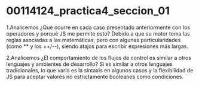 # 00114124_practica4_seccion_01
1.Analicemos ¿Qué ocurre en cada caso presentado anteriormente con los operadores y porqué JS me permite esto? Debido a que su motor toma las reglas asociadas a las matemáticas, pero con algunas particularidades (como ** y los ++/--), siendo atajos para escribir expresiones más largas.

2.Analicemos ¿El comportamiento de los flujos de control es similar a otros lenguajes y ambientes de desarrollo? Si es similar a otros lenguajes tradicionales, lo que varía es la sintaxis en algunos casos y la flexibilidad de JS para aceptar valores no estrictamente booleanos como condiciones.